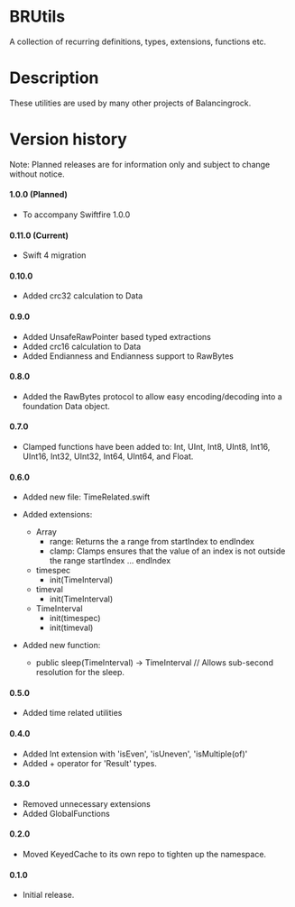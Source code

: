 # BRUtils
A collection of recurring definitions, types, extensions, functions etc.

# Description
These utilities are used by many other projects of Balancingrock.

# Version history

Note: Planned releases are for information only and subject to change without notice.

#### 1.0.0 (Planned)

- To accompany Swiftfire 1.0.0

#### 0.11.0 (Current)

- Swift 4 migration

#### 0.10.0

- Added crc32 calculation to Data

#### 0.9.0

- Added UnsafeRawPointer based typed extractions
- Added crc16 calculation to Data
- Added Endianness and Endianness support to RawBytes

#### 0.8.0

- Added the RawBytes protocol to allow easy encoding/decoding into a foundation Data object.

#### 0.7.0

- Clamped functions have been added to: Int, UInt, Int8, UInt8, Int16, UInt16, Int32, UInt32, Int64, UInt64, and Float.

#### 0.6.0

- Added new file: TimeRelated.swift

- Added extensions:
	- Array
		- range: Returns the a range from startIndex to endIndex
		- clamp: Clamps ensures that the value of an index is not outside the range startIndex ... endIndex
	- timespec
		- init(TimeInterval)
	- timeval
		- init(TimeInterval)
	- TimeInterval
		- init(timespec)
		- init(timeval)

- Added new function:
	- public sleep(TimeInterval) -> TimeInterval // Allows sub-second resolution for the sleep.
	
#### 0.5.0

- Added time related utilities

#### 0.4.0

- Added Int extension with 'isEven', 'isUneven', 'isMultiple(of)'
- Added + operator for 'Result' types.

#### 0.3.0

- Removed unnecessary extensions
- Added GlobalFunctions

#### 0.2.0

- Moved KeyedCache to its own repo to tighten up the namespace.

#### 0.1.0

- Initial release.
